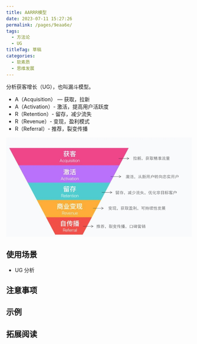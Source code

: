 ```yaml
---
title: AARRR模型
date: 2023-07-11 15:27:26
permalink: /pages/9eaa6e/
tags: 
  - 方法论
  - UG
titleTag: 草稿
categories: 
  - 软素质
  - 思维发展
---
```


分析获客增长（UG），也叫漏斗模型。

- A（Acquisition） — 获取，拉新
- A（Activation）- 激活，提高用户活跃度
- R（Retention）- 留存，减少流失
- R（Revenue）- 变现，盈利模式
- R（Referral）- 推荐，裂变传播

![Alt text](../../@assets/img/image-11.png)


## 使用场景
- UG 分析

## 注意事项

## 示例

## 拓展阅读
